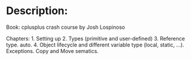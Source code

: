 # Description:
Book: cplusplus crash course by Josh Lospinoso

Chapters:
    1. Setting up
    2. Types (primitive and user-defined)
    3. Reference type. auto.
    4. Object lifecycle and different variable type (local, static, ...).
       Exceptions. Copy and Move sematics.